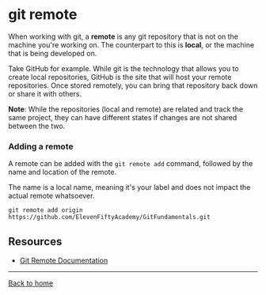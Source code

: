 # git remote

When working with git, a **remote** is any git repository that is not on the machine you're working on.  The counterpart to this is **local**, or the machine that is being developed on.  

Take GitHub for example.  While git is the technology that allows you to create local repositories, GitHub is the site that will host your remote repositories.  Once stored remotely, you can bring that repository back down or share it with others.  

**Note**: While the repositories (local and remote) are related and track the same project, they can have different states if changes are not shared between the two.  

### Adding a remote

A remote can be added with the `git remote add` command, followed by the name and location of the remote.  

The name is a local name, meaning it's your label and does not impact the actual remote whatsoever. 

```
git remote add origin https://github.com/ElevenFiftyAcademy/GitFundamentals.git
```

## Resources

- [Git Remote Documentation](https://git-scm.com/docs/git-remote)

---

[Back to home](../README.md)
